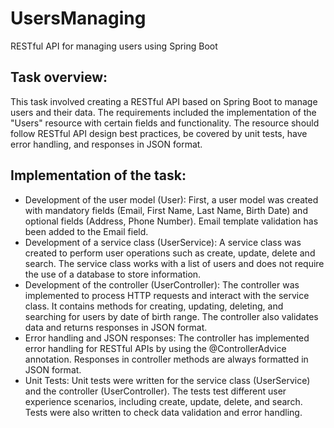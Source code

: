 # UsersManaging
RESTful API for managing users using Spring Boot 

## Task overview:
This task involved creating a RESTful API based on Spring Boot to manage users and their data. The requirements included the implementation of the "Users" resource with certain fields and functionality. The resource should follow RESTful API design best practices, be covered by unit tests, have error handling, and responses in JSON format.

## Implementation of the task:
* Development of the user model (User): First, a user model was created with mandatory fields (Email, First Name, Last Name, Birth Date) and optional fields (Address, Phone Number). Email template validation has been added to the Email field.
* Development of a service class (UserService): A service class was created to perform user operations such as create, update, delete and search. The service class works with a list of users and does not require the use of a database to store information.
* Development of the controller (UserController): The controller was implemented to process HTTP requests and interact with the service class. It contains methods for creating, updating, deleting, and searching for users by date of birth range. The controller also validates data and returns responses in JSON format.
* Error handling and JSON responses: The controller has implemented error handling for RESTful APIs by using the @ControllerAdvice annotation. Responses in controller methods are always formatted in JSON format.
* Unit Tests: Unit tests were written for the service class (UserService) and the controller (UserController). The tests test different user experience scenarios, including create, update, delete, and search. Tests were also written to check data validation and error handling.
